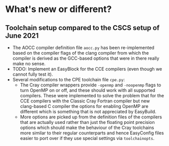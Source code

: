 # What's new or different?

## Toolchain setup compared to the CSCS setup of June 2021

  * The AOCC compiler definition file ``aocc.py`` has been re-implemented based
    on the compiler flags of the clang compiler from which the compiler is derived
    as the GCC-based options that were in there really make no sense.
  * TODO: Implement an EasyBlock for the CCE compilers (even though we cannot fully
    test it).
  * Several modifications to the CPE toolchain file ``cpe.py``:
      * The Cray compiler wrappers provide ``-openmp`` and ``-noopenmp`` flags to
        turn OpenMP on or off, and these should work with all supported compilers.
        These were implemented to solve the problem that for the CCE compilers
        with the Classic Cray Fortran compiler but new clang-based C compiler
        the options for enabling OpenMP are different which is something that
        is not appreciated by EasyBuild.
      * More options are picked up from the definition files of the compilers
        that are actually used rather than just the floating point precision
        options which should make the behaviour of the Cray toolchains more
        similar to their regular counterparts and hence EasyConfig files
        easier to port over if they use special settings via ``toolchainopts``.